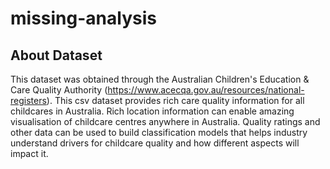 # missing-analysis

## About Dataset

This dataset was obtained through the Australian Children's Education & Care Quality Authority (https://www.acecqa.gov.au/resources/national-registers). This csv dataset provides rich care quality information for all childcares in Australia. Rich location information can enable amazing visualisation of childcare centres anywhere in Australia. Quality ratings and other data can be used to build classification models that helps industry understand drivers for childcare quality and how different aspects will impact it.
